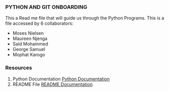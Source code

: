 ### **PYTHON AND GIT ONBOARDING** 

This a Read me file that will guide us through the Python Programs.
This is a file accessed by 6 collaborators:

- Moses Nielsen
- Maureen Njenga
- Said Mohammed
- George Samuel
- Mophat Karogo
 

### Resources
1. Python Documentation [Python Documentation](https://docs.python.org/3/)
2. README File [README Documentation](https://docs.github.com/en/get-started/writing-on-github/getting-started-with-writing-and-formatting-on-github/basic-writing-and-formatting-syntax)